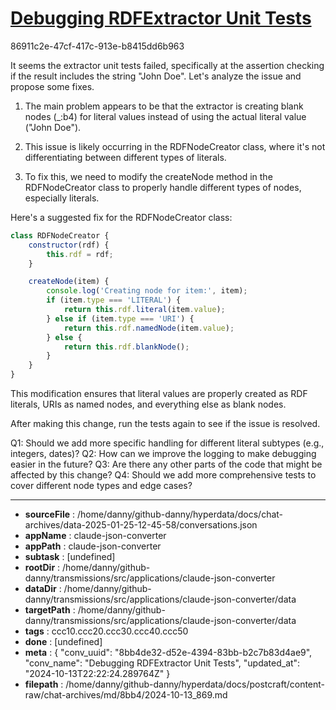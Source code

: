 # [Debugging RDFExtractor Unit Tests](https://claude.ai/chat/8bb4de32-d52e-4394-83bb-b2c7b83d4ae9)

86911c2e-47cf-417c-913e-b8415dd6b963

 It seems the extractor unit tests failed, specifically at the assertion checking if the result includes the string "John Doe". Let's analyze the issue and propose some fixes.

1. The main problem appears to be that the extractor is creating blank nodes (_:b4) for literal values instead of using the actual literal value ("John Doe").

2. This issue is likely occurring in the RDFNodeCreator class, where it's not differentiating between different types of literals.

3. To fix this, we need to modify the createNode method in the RDFNodeCreator class to properly handle different types of nodes, especially literals.

Here's a suggested fix for the RDFNodeCreator class:

```javascript
class RDFNodeCreator {
    constructor(rdf) {
        this.rdf = rdf;
    }

    createNode(item) {
        console.log('Creating node for item:', item);
        if (item.type === 'LITERAL') {
            return this.rdf.literal(item.value);
        } else if (item.type === 'URI') {
            return this.rdf.namedNode(item.value);
        } else {
            return this.rdf.blankNode();
        }
    }
}
```

This modification ensures that literal values are properly created as RDF literals, URIs as named nodes, and everything else as blank nodes.

After making this change, run the tests again to see if the issue is resolved.

Q1: Should we add more specific handling for different literal subtypes (e.g., integers, dates)?
Q2: How can we improve the logging to make debugging easier in the future?
Q3: Are there any other parts of the code that might be affected by this change?
Q4: Should we add more comprehensive tests to cover different node types and edge cases?

---

* **sourceFile** : /home/danny/github-danny/hyperdata/docs/chat-archives/data-2025-01-25-12-45-58/conversations.json
* **appName** : claude-json-converter
* **appPath** : claude-json-converter
* **subtask** : [undefined]
* **rootDir** : /home/danny/github-danny/transmissions/src/applications/claude-json-converter
* **dataDir** : /home/danny/github-danny/transmissions/src/applications/claude-json-converter/data
* **targetPath** : /home/danny/github-danny/transmissions/src/applications/claude-json-converter/data
* **tags** : ccc10.ccc20.ccc30.ccc40.ccc50
* **done** : [undefined]
* **meta** : {
  "conv_uuid": "8bb4de32-d52e-4394-83bb-b2c7b83d4ae9",
  "conv_name": "Debugging RDFExtractor Unit Tests",
  "updated_at": "2024-10-13T22:22:24.289764Z"
}
* **filepath** : /home/danny/github-danny/hyperdata/docs/postcraft/content-raw/chat-archives/md/8bb4/2024-10-13_869.md